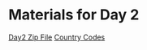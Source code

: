 # Materials for Day 2


[Day2 Zip File](https://raw.githubusercontent.com/dalejbarr/rbootcamp/master/day_2/day2.zip)
[Country Codes](https://raw.githubusercontent.com/lukes/ISO-3166-Countries-with-Regional-Codes/master/all/all.csv)